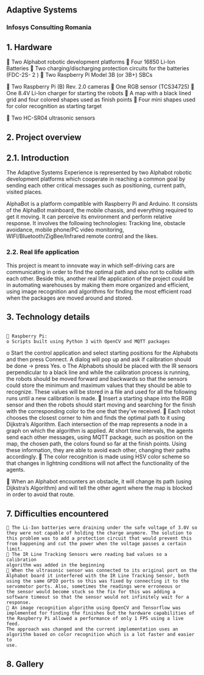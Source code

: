 ## Adaptive Systems

### Infosys Consulting Romania

## 1. Hardware

 Two Alphabot robotic development platforms
 Four 16850 Li-Ion Batteries
 Two charging/discharging protection circuits for the batteries (FDC-2S- 2 )
 Two Raspberry Pi Model 3B (or 3B+) SBCs

 Two Raspberry Pi (B) Rev. 2.0 cameras
 One RGB sensor (TCS34725)
 One 8.4V Li-Ion charger for starting the robots
 A map with a black lined grid and four colored shapes used as finish points
 Four mini shapes used for color recognition as starting target

 Two HC-SR04 ultrasonic sensors

## 2. Project overview

## 2.1. Introduction

The Adaptive Systems Experience is represented by two Alphabot robotic
development platforms which cooperate in reaching a common goal by sending
each other critical messages such as positioning, current path, visited places.

AlphaBot is a platform compatible with Raspberry Pi and Arduino. It consists of the
AlphaBot mainboard, the mobile chassis, and everything required to get it moving.
It can perceive its environment and perform relative response. It involves the
following technologies: Tracking line, obstacle avoidance, mobile phone/PC video
monitoring, WIFI/Bluetooth/ZigBee/Infrared remote control and the likes.

### 2.2. Real life application

This project is meant to innovate way in which self-driving cars are communicating
in order to find the optimal path and also not to collide with each other. Beside
this, another real life application of the project could be in automating warehouses
by making them more organized and efficient, using image recognition and
algorithms for finding the most efficient road when the packages are moved around
and stored.

## 3. Technology details

```

 Raspberry Pi:
o Scripts built using Python 3 with OpenCV and MQTT packages
```

o Start the control application and select starting positions for the
Alphabots and then press Connect. A dialog will pop up and ask if
calibration should be done -> press Yes.
o The Alphabots should be placed with the IR sensors perpendicular to
a black line and while the calibration process is running, the robots
should be moved forward and backwards so that the sensors could
store the minimum and maximum values that they should be able to
recognize. These values will be stored in a file and used for all the
following runs until a new calibration is made.
 Insert a starting shape into the RGB sensor and then the robots should start
moving and searching for the finish with the corresponding color to the one
that they’ve received.
 Each robot chooses the closest corner to him and finds the optimal path to
it using Dijkstra’s Algorithm. Each intersection of the map represents a node
in a graph on which the algorithm is applied. At short time intervals, the
agents send each other messages, using MQTT package, such as position on
the map, the chosen path, the colors found so far at the finish points. Using
these information, they are able to avoid each other, changing their paths
accordingly.
 The color recognition is made using HSV color scheme so that changes in
lightning conditions will not affect the functionality of the agents.

 When an Alphabot encounters an obstacle, it will change its path (using
Dijkstra’s Algorithm) and will tell the other agent where the map is blocked
in order to avoid that route.


## 7. Difficulties encountered

```
 The Li-Ion batteries were draining under the safe voltage of 3.0V so
they were not capable of holding the charge anymore. The solution to
this problem was to add a protection circuit that would prevent this
from happening and cut the power when the voltage passes a certain
limit.
 The IR Line Tracking Sensors were reading bad values so a calibration
algorithm was added in the beginning
 When the ultrasonic sensor was connected to its original port on the
Alphabot board it interfered with the IR Line Tracking Sensor, both
using the same GPIO ports so this was fixed by connecting it to the
servomotor ports. Also, sometimes the readings were erroneous or
the sensor would become stuck so the fix for this was adding a
software timeout so that the sensor would not infinitely wait for a
response.
 An image recognition algorithm using OpenCV and Tensorflow was
implemented for finding the finishes but the hardware capabilities of
the Raspberry Pi allowed a performance of only 1 FPS using a live feed.
The approach was changed and the current implementation uses an
algorithm based on color recognition which is a lot faster and easier to
use.
```

## 8. Gallery


